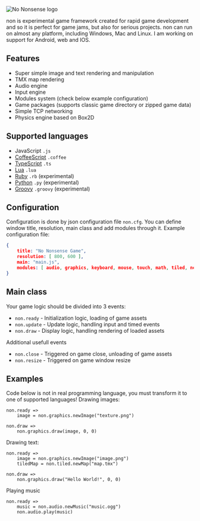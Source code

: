 ![No Nonsense logo](https://raw.githubusercontent.com/deathbeam/non/master/core/src/assets/splash.png)

non is experimental game framework created for rapid game development and so it is perfect for game jams, but also for serious projects. non can run on almost any platform, including Windows, Mac and Linux. I am working on support for Android, web and IOS.

## Features

* Super simple image and text rendering and manipulation
* TMX map rendering
* Audio engine
* Input engine
* Modules system (check below example configuration)
* Game packages (supports classic game directory or zipped game data)
* Simple TCP networking
* Physics engine based on Box2D

## Supported languages

* JavaScript `.js`
* [CoffeeScript](http://coffeescript.org/) `.coffee`
* [TypeScript](http://typescriptlang.org/) `.ts`
* [Lua](http://lua.org/) `.lua`
* [Ruby](https://ruby-lang.org) `.rb` (experimental)
* [Python](https://python.org/) `.py` (experimental)
* [Groovy](http://groovy-lang.org/) `.groovy` (experimental)

## Configuration

Configuration is done by json configuration file `non.cfg`. You can define window title, resolution, main class and add modules through it. Example configuration file:
```json
{
    title: "No Nonsense Game",
    resolution: [ 800, 600 ],
    main: "main.js",
    modules: [ audio, graphics, keyboard, mouse, touch, math, tiled, network, physics ]
}
```

## Main class

Your game logic should be divided into 3 events:
* `non.ready` - Initialization logic, loading of game assets
* `non.update` - Update logic, handling input and timed events
* `non.draw` - Display logic, handling rendering of loaded assets

Additional usefull events
* `non.close` - Triggered on game close, unloading of game assets
* `non.resize` - Triggered on game window resize

## Examples
Code below is not in real programming language, you must transform it to one of supported languages!
Drawing images:
```
non.ready =>
	image = non.graphics.newImage("texture.png")

non.draw =>
	non.graphics.draw(image, 0, 0)
```

Drawing text:
```
non.ready =>
	image = non.graphics.newImage("image.png")
	tiledMap = non.tiled.newMap("map.tmx")

non.draw =>
	non.graphics.draw("Hello World!", 0, 0)
```

Playing music
```
non.ready =>
	music = non.audio.newMusic("music.ogg")
	non.audio.play(music)
```